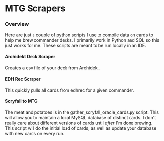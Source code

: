 # MTG Scrapers

### Overview
Here are just a couple of python scripts I use to compile data on cards to help me brew commander decks. I primarily work in Python and SQL so this just works for me.
These scripts are meant to be run locally in an IDE.

#### Archidekt Deck Scraper
Creates a csv file of your deck from Archidekt.

#### EDH Rec Scraper
This quickly pulls all cards from edhrec for a given commander.

#### Scryfall to MTG
The meat and potatoes is in the gather_scryfall_oracle_cards.py script. This will allow you to maintain a local MySQL database of distinct cards. I don't really care about
different versions of cards until _after_ I'm done brewing. This script will do the initial load of cards, as well as update your database with new cards on every run.

